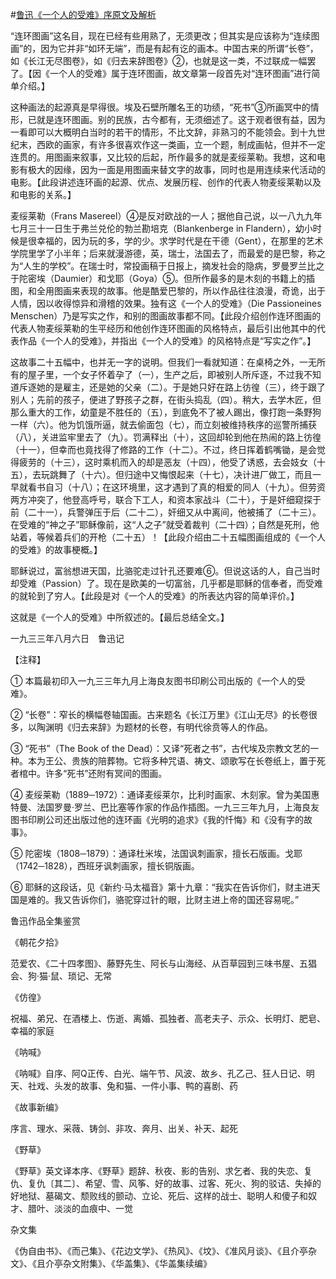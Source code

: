 #[鲁迅《一个人的受难》序原文及解析](https://www.vrrw.net/wx/8019.html)

“连环图画”这名目，现在已经有些用熟了，无须更改；但其实是应该称为“连续图画”的，因为它并非“如环无端”，而是有起有讫的画本。中国古来的所谓“长卷”，如《长江无尽图卷》，如《归去来辞图卷》②，也就是这一类，不过联成一幅罢了。【因《一个人的受难》属于连环图画，故文章第一段首先对“连环图画”进行简单介绍。】



这种画法的起源真是早得很。埃及石壁所雕名王的功绩，“死书”③所画冥中的情形，已就是连环图画。别的民族，古今都有，无须细述了。这于观者很有益，因为一看即可以大概明白当时的若干的情形，不比文辞，非熟习的不能领会。到十九世纪末，西欧的画家，有许多很喜欢作这一类画，立一个题，制成画帖，但并不一定连贯的。用图画来叙事，又比较的后起，所作最多的就是麦绥莱勒。我想，这和电影有极大的因缘，因为一面是用图画来替文字的故事，同时也是用连续来代活动的电影。【此段讲述连环画的起源、优点、发展历程、创作的代表人物麦绥莱勒以及和电影的关系。】

麦绥莱勒（Frans Masereel）④是反对欧战的一人；据他自己说，以一八九九年七月三十一日生于弗兰兑伦的勃兰勘培克（Blankenberge in Flandern），幼小时候是很幸福的，因为玩的多，学的少。求学时代是在干德（Gent），在那里的艺术学院里学了小半年；后来就漫游德，英，瑞士，法国去了，而最爱的是巴黎，称之为“人生的学校”。在瑞士时，常投画稿于日报上，摘发社会的隐病，罗曼罗兰比之于陀密埃（Daumier）和戈耶（Goya）⑤。但所作最多的是木刻的书籍上的插图，和全用图画来表现的故事。他是酷爱巴黎的，所以作品往往浪漫，奇诡，出于人情，因以收得惊异和滑稽的效果。独有这《一个人的受难》（Die Passioneines Menschen）乃是写实之作，和别的图画故事都不同。【此段介绍创作连环图画的代表人物麦绥莱勒的生平经历和他创作连环图画的风格特点，最后引出他其中的代表作品《一个人的受难》，并指出《一个人的受难》的风格特点是“写实之作”。】

这故事二十五幅中，也并无一字的说明。但我们一看就知道：在桌椅之外，一无所有的屋子里，一个女子怀着孕了（一），生产之后，即被别人所斥逐，不过我不知道斥逐她的是雇主，还是她的父亲（二）。于是她只好在路上彷徨（三），终于跟了别人；先前的孩子，便进了野孩子之群，在街头捣乱（四）。稍大，去学木匠，但那么重大的工作，幼童是不胜任的（五），到底免不了被人踢出，像打跑一条野狗一样（六）。他为饥饿所逼，就去偷面包（七），而立刻被维持秩序的巡警所捕获（八），关进监牢里去了（九）。罚满释出（十），这回却轮到他在热闹的路上彷徨（十一），但幸而也竟找得了修路的工作（十二）。不过，终日挥着鹤嘴锄，是会觉得疲劳的（十三），这时乘机而入的却是恶友（十四），他受了诱惑，去会妓女（十五），去玩跳舞了（十六）。但归途中又悔恨起来（十七），决计进厂做工，而且一早就看书自习（十八）；在这环境里，这才遇到了真的相爱的同人（十九）。但劳资两方冲突了，他登高呼号，联合下工人，和资本家战斗（二十），于是奸细窥探于前（二十一），兵警弹压于后（二十二），奸细又从中离间，他被捕了（二十三）。在受难的“神之子”耶稣像前，这“人之子”就受着裁判（二十四）；自然是死刑，他站着，等候着兵们的开枪（二十五）！【此段介绍由二十五幅图画组成的《一个人的受难》的故事梗概。】

耶稣说过，富翁想进天国，比骆驼走过针孔还要难⑥。但说这话的人，自己当时却受难（Passion）了。现在是欧美的一切富翁，几乎都是耶稣的信奉者，而受难的就轮到了穷人。【此段是对《一个人的受难》的所表达内容的简单评价。】

这就是《一个人的受难》中所叙述的。【最后总结全文。】

一九三三年八月六日　鲁迅记





【注释】

① 本篇最初印入一九三三年九月上海良友图书印刷公司出版的《一个人的受难》。

② “长卷”：窄长的横幅卷轴国画。古来题名《长江万里》《江山无尽》的长卷很多，以陶渊明《归去来辞》为题材的长卷，有明代徐贲等人的作品。

③ “死书”（The Book of the Dead）：又译“死者之书”，古代埃及宗教文艺的一种。本为王公、贵族的陪葬物。它将多种咒语、祷文、颂歌写在长卷纸上，置于死者棺中。许多“死书”还附有冥间的图画。

④ 麦绥莱勒（1889─1972）：通译麦绥莱尔，比利时画家、木刻家。曾为美国惠特曼、法国罗曼·罗兰、巴比塞等作家的作品作插图。一九三三年九月，上海良友图书印刷公司还出版过他的连环画《光明的追求》《我的忏悔》和《没有字的故事》。

⑤ 陀密埃（1808─1879）：通译杜米埃，法国讽刺画家，擅长石版画。戈耶（1742─1828），西班牙讽刺画家，擅长铜版画。

⑥ 耶稣的这段话，见《新约·马太福音》第十九章：“我实在告诉你们，财主进天国是难的。我又告诉你们，骆驼穿过针的眼，比财主进上帝的国还容易呢。”

鲁迅作品全集鉴赏

《朝花夕拾》

范爱农、《二十四孝图》、藤野先生、阿长与山海经、从百草园到三味书屋、五猖会、狗·猫·鼠、琐记、无常

《仿徨》

祝福、弟兄、在酒楼上、伤逝、离婚、孤独者、高老夫子、示众、长明灯、肥皂、幸福的家庭

《呐喊》

《呐喊》自序、阿Q正传、白光、端午节、风波、故乡、孔乙己、狂人日记、明天、社戏、头发的故事、兔和猫、一件小事、鸭的喜剧、药

《故事新编》

序言、理水、采薇、铸剑、非攻、奔月、出关、补天、起死

《野草》

《野草》英文译本序、《野草》题辞、秋夜、影的告别、求乞者、我的失恋、复仇、复仇〔其二〕、希望、雪、风筝、好的故事、过客、死火、狗的驳诘、失掉的好地狱、墓碣文、颓败线的颤动、立论、死后、这样的战士、聪明人和傻子和奴才、腊叶、淡淡的血痕中、一觉

杂文集

《伪自由书》、《而己集》、《花边文学》、《热风》、《坟》、《准风月谈》、《且介亭杂文》、《且介亭杂文附集》、《华盖集》、《华盖集续编》

